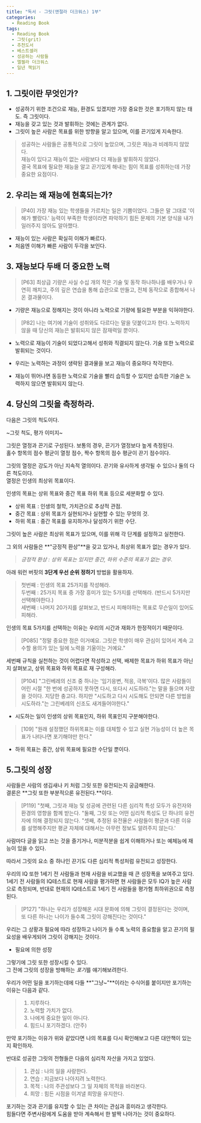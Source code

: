 ```yaml
---
title: "독서 - 그릿(앤절라 더크워스) 1부"
categories:
  - Reading Book
tags:
  - Reading Book
  - 그릿(grit)
  - 추천도서
  - 베스트셀러
  - 성공하는 사람들
  - 엘젤라 더크워스
  - 일년 책읽기
---
```


## 1. 그릿이란 무엇인가? 
- 성공하기 위한 조건으로 재능, 환경도 있겠지만 가장 중요한 것은 포기하지 않는 태도. 즉 그릿이다.  
- 재능을 갖고 있는 것과 발휘하는 것에는 관계가 없다.  
- 그릿이 높은 사람은 목표를 위한 방향을 알고 있으며, 이를 끈기있게 지속한다.  

> 성공하는 사람들은 공통적으로 그릿이 높았으며, 그릿은 재능과 비례하지 않았다.  
> 재능이 있다고 재능이 없는 사람보다 더 재능을 발휘하지 않았다.  
> 결국 목표에 필요한 재능을 알고 끈기있게 해내는 힘이 목표를 성취하는데 가장 중요한 요점이다.  


## 2. 우리는 왜 재능에 현혹되는가?
> [P40] 가장 재능 있는 학생들을 가르치는 일은 기쁨이었다. 그들은 말 그대로 '이해가 빨랐다.' 능력이 부족한 학생이라면 파악하기 힘든 문제의 기본 양식을 내가 일러주지 않아도 알아챘다.

- 재능이 있는 사람은 확실히 이해가 빠르다.  
- 처음엔 이해가 빠른 사람이 두각을 보인다.  

## 3. 재능보다 두배 더 중요한 노력
> [P63] 최상급 기량은 사실 수십 개의 작은 기술 및 동작 하나하나를 배우거나 우연히 깨치고, 주의 깊은 연습을 통해 습관으로 만들고, 전체 동작으로 종합해서 나온 결과물이다.

- 기량은 재능으로 정해지는 것이 아니라 노력으로 기량에 필요한 부분을 익혀야한다.

> [P82] 나는 여기에 기술이 성취와도 다르다는 말을 덧붙이고자 한다. 노력하지 않을 때 당신의 재능은 발휘되지 않은 잠재력일 뿐이다.

- 노력으로 재능이 기술이 되었다고해서 성취와 직결되지 않는다. 기술 또한 노력으로 발휘되는 것이다.


- 우리는 노력하는 과정이 생략된 결과물을 보고 재능이 중요하다 착각한다.  
- 재능이 뛰어나면 동등한 노력으로 기술을 빨리 습득할 수 있지만 습득한 기술은 노력하지 않으면 발휘되지 않는다.  


## 4. 당신의 그릿을 측정하라.
다음은 그릿의 척도이다. 

~그릿 척도, 평가 이미지~

그릿은 열정과 끈기로 구성된다. 보통의 경우, 끈기가 열정보다 높게 측정된다.  
홀수 항목의 점수 평균이 열정 점수, 짝수 항목의 점수 평균이 끈기 점수이다.  

그릿의 열정은 강도가 아닌 지속적 열의이다. 끈기와 유사하게 생각될 수 있으나 둘의 다른 척도이다.  
열정은 인생의 최상위 목표이다.  

인생의 목표는 상위 목표와 중간 목표 하위 목표 등으로 세분화할 수 있다.  
- 상위 목표 : 인생의 철학, 가치관으로 추상적 관점.  
- 중간 목표 : 상위 목표가 실현되거나 실현할 수 있는 무엇의 것.   
- 하위 목표 : 중간 목표를 유지하거나 달성하기 위한 수단.  

그릿이 높은 사람은 최상위 목표가 있으며, 이를 위해 각 단계를 설정하고 실천한다.  

그 외의 사람들은 **"긍정적 환상"**을 갖고 있거나, 최상위 목표가 없는 경우가 있다.  
> *긍정적 환상 : 상위 목표는 있지만 중간, 하위 수준의 목표가 없는 경우.*  

아래 워런 버핏의 **3단계 우선 순위 정하기** 방법을 활용하자.  
> 첫번째 : 인생의 목표 25가지를 작성해라.  
> 두번째 : 25가지 목표 중 가장 흥미가 있는 5가지를 선택해라. (반드시 5가지만 선택해야한다.)  
> 세번째 : 나머지 20가지를 살펴보고, 반드시 피해야하는 목표로 무슨일이 있어도 피해라.  

인생의 목표 5가지를 선택하는 이유는 우리의 시간과 재화가 한정적이기 때문이다.  

> [P085] "정말 중요한 점은 이거예요. 그릿은 학생이 매우 관심이 있어서 계속 고수할 용의가 있는 일에 노력을 기울이는 거예요."

세번째 규칙을 실천하는 것이 어렵다면 작성하고 선택, 배제한 목표가 하위 목표가 아닌지 살펴보고, 상위 목표와 하위 목표로 재 구성해라.

> [P104] "그린베레의 신조 중 하나는 '임기응변, 적응, 극복'이다. 많은 사람들이 어린 시절 "한 번에 성공하지 못하면 다시, 또다시 시도하라."는 말을 들으며 자랐을 것이다. 지당한 충고다. 하지만 "시도하고 다시 시도해도 안되면 다른 방법을 시도하라."는 그린베레의 신조도 새겨들어야한다."

- 시도하는 일이 인생의 상위 목표인지, 하위 목표인지 구분해야한다.  

> [109] "원래 설정했던 하위목표는 이를 대체할 수 있고 실현 가능성이 더 높은 목표가 나타나면 포기해야만 한다."  

- 하위 목표는 중간, 상위 목표에 필요한 수단일 뿐이다.  

## 5.그릿의 성장
사람들은 사람의 생김새나 키 처럼 그릿 또한 유전되는지 궁금해한다.   
결론은 **그릿 또한 부분적으론 유전된다.**이다.  

> [P119] "첫째, 그릿과 재능 및 성공에 관련된 다른 심리적 특성 모두가 유전자와 환경의 영향을 함께 받는다. "둘째, 그릿 또는 어떤 심리적 특성도 단 하나의 유전자에 의해 결정되지 않는다. "셋째, 추정된 유전율은 사람들이 평균과 다른 이유를 설명해주지만 평균 자체에 대해서는 아무런 정보도 알려주지 않는다.'  

사람마다 글을 읽고 쓰는 것을 즐기거나, 미분적분을 쉽게 이해하거나 또는 예체능에 재능이 있을 수 있다.  

따라서 그릿의 요소 중 하나인 끈기도 다른 심리적 특성처럼 유전되고 성장한다.  

우리의 IQ 또한 1세기 전 사람들과 현재 사람을 비교했을 때 큰 성장폭을 보여주고 있다.  
1세기 전 사람들의 IQ테스트로 현재 사람을 평가하면 현 사람들은 모두 IQ가 높은 사람으로 측정되며, 
반대로 현재의 IQ테스트로 1세기 전 사람들을 평가혐 최하위권으로 측정된다.  

> [P127] "하나는 우리가 성장해온 시대 문화에 의해 그릿이 결정된다는 것이며, 또 다른 하나는 나이가 들수록 그릿이 강해진다는 것이다."

우리는 그 상황과 필요에 따라 성장하고 나이가 들 수록 노력의 중요함을 알고 끈기의 필요성을 배우게되어 그릿이 강해지는 것이다.  
- 필요에 의한 성장  

그렇기에 그릿 또한 성장시킬 수 있다.  
그 전에 그릿의 성장을 방해하는 *포기*를 얘기해보려한다.  

우리가 어떤 일을 포기하는데에 다들 **"그냥~"**이라는 수식어를 붙이지만 포기하는 이유는 다음과 같다.  
> 1. 지루하다.  
> 2. 노력할 가치가 없다.  
> 3. 나에게 중요한 일이 아니다.  
> 4. 힘드니 포기하겠다. (안주)  

만약 포기하는 이유가 위와 같았다면 나의 목표를 다시 확인해보고 다른 대안책이 있는지 확인하자. 

반대로 성공한 그릿의 전형들은 다음의 심리적 자산을 가지고 있었다.  
> 1. 관심 : 나의 일을 사랑한다.  
> 2. 연습 : 지금보다 나아지려 노력한다.  
> 3. 목적 : 나의 주관성보다 그 일 자체의 목적을 바라본다.  
> 4. 희망 : 힘든 시점을 이겨낼 희망을 유지한다.  

포기하는 것과 끈기를 유지할 수 있는 큰 차이는 관심과 흥미라고 생각한다.  
힘들다면 주변사람에게 도움을 받아 계속해서 한 발짝 나아가는 것이 중요하다.  